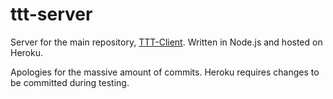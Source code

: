 # ttt-server
Server for the main repository, [TTT-Client](https://github.com/dukeeagle/ttt-client). Written in Node.js and hosted on Heroku.


Apologies for the massive amount of commits. Heroku requires changes to be committed during testing.  
